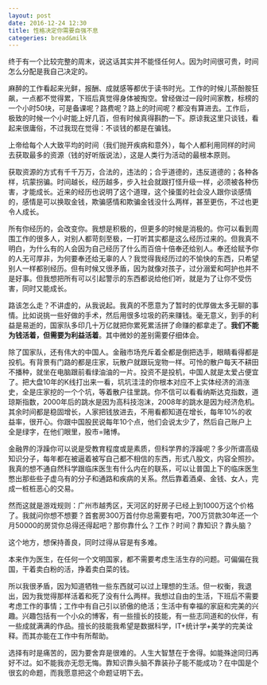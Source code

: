 ```yaml
---
layout: post
date: 2016-12-24 12:30
title: 性格决定你需要自强不息
categeries: bread&milk
---
```

终于有一个比较完整的周末，说这话其实并不能怪任何人。因为时间很可贵，时间怎么分配是我自己决定的。

麻醉的工作看起来光鲜，报酬、成就感等都优于读书时光。工作的时候儿茶酚胺狂飙，一点都不觉得累，下班后真觉得身体被掏空。曾经做过一段时间家教，标榜的一个小时50块，可是备课呢？路费呢？路上的时间呢？都没有算进去。工作后，极致的时候一个小时能上好几百，但有时候真得斟酌一下。原谅我这里只谈钱，看起来很庸俗，不过我现在觉得：不谈钱的都是在骗钱。

上帝给每个人大致平均的时间（我们抛开疾病和意外），每个人都利用同样的时间去获取最多的资源（钱的好听版说法），这是人类行为活动的最根本原则。

获取资源的方式有千千万万，合法的，违法的；合乎道德的，违反道德的；各种各样，坑蒙拐骗。时间越长，经历越多，步入社会就跟打怪升级一样，必须被各种伤害，才能成长。近来的经历也说明了这个道理，这个操蛋的社会没人跟你谈感情的，感情是可以换取金钱，欺骗感情和欺骗金钱没什么两样，甚至更伤，不过也更令人成长。

所有你经历的，会改变你。我想是积极的，但更多的时候是消极的。你可以看到周围工作的很多人，对别人都苛刻至极，一打听其实都是这么经历过来的。但我真不明白，为什么有的人会因为自己经历了什么而百倍十倍奉还给别人。奉还给赋予你的人无可厚非，为何要奉还给无辜的人？我觉得我经历过的不愉快的东西，只希望别人一样都别经历。但有时候又很矛盾，因为就像对孩子，过分溺爱和呵护也并不是好事。但我想把所有可以引起警示的东西都说给他们听，就是为了让你不受伤害，同时又能成长。

路该怎么走？不讲虚的，从我说起。我真的不愿意为了暂时的优厚做太多无聊的事情。比如说挑一些好做的手术，然后用很多垃圾的药来赚钱。毫无意义，到手的利益是易逝的，国家队多印几十万亿就把你累死累活拼了命赚的都拿走了。**我们不能为钱活着，但需要为利益活着**。其中微妙的差别需要仔细体会。

除了国家队，还有伟大的中国人。金融市场充斥着全都是倒把选手，眼睛看得都是投机。有背景有门路的都是庄家，玩散户就跟玩宠物一样。可怜的散户每天不耕田不播种，就坐在电脑跟前看绿油油的一片。投资不是投机，中国人就是太爱占便宜了。把大盘10年的K线打出来一看，坑坑洼洼的你根本对应不上实体经济的消涨史，全是庄家挖的一个个坑，等着散户往里跳。你不信可以看看纳斯达克指数，道琼斯指数，2000年后的跳水是因为高科技泡沫，2008年的跳水是因为经济危机。其余时间都是稳固增长，人家把钱放进去，不用看都知道在增长，每年10%的收益率，很开心。你跟中国股民说每年10个点，他们会说太少了，然后自己账户上全是绿字，在他们眼里，股市=赌博。

金融界的浮躁你可以说是受教育程度或是素质，但科学界的浮躁呢？多少所谓高级知识分子，每年都在被逼着被写自己都不相信的东西，形式八股文，内容全照抄。我真的想不通自然科学跟临床医生有什么内在的联系，可以让普国上下的临床医生憋出那些些子虚乌有的分子和通路和疾病的关系。然后靠着酒桌、金钱、女人，完成一桩桩恶心的交易。

然而这就是游戏规则：广州市越秀区，天河区的好房子已经上到1000万这个价格了。我就问你想不想要？首套房300万首付你总需要有吧，700万贷款30年还一个月50000的房贷你总得还得起吧？那你靠什么？工作？时间？靠知识？靠头脑？

这个地方，想保持善良，同时过得从容是有多难。

本来作为医生，在任何一个文明国家，都不需要考虑生活生存的问题。可偏偏在我国，干着卖白粉的活，挣着卖白菜的钱。

所以我很矛盾，因为知道牺牲一些东西就可以过上理想的生活。但一权衡，我退出，因为我觉得那样活着和死了没有什么两样。我想过自由的生活，下班后不需要考虑工作的事情；工作中有自己引以骄傲的绝活；生活中有幸福的家庭和完美的兴趣。兴趣包括有一个小众的博客，有一些擅长的技能，有一些志同道和的伙伴，有一些成就满满的作品。擅长的技能我希望是数据科学，IT+统计学+美学的完美诠释。而其亦能在工作中有所帮助。

选择有时是痛苦的，因为要舍弃是很难的。人生大智慧在于舍得。如能殊途同归再好不过。如不能我亦无怨无悔。靠知识靠头脑不靠装孙子能不能成功？在中国是个很玄的命题，而我愿意把这个命题证明下去。
